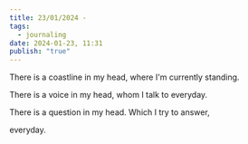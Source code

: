```yaml
---
title: 23/01/2024 -
tags:
  - journaling
date: 2024-01-23, 11:31
publish: "true"
---
```

There is a coastline in my head, where I'm currently standing.

There is a voice in my head, whom I talk to everyday.

There is a question in my head. Which I try to answer,

everyday.
